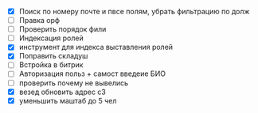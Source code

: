 - [x] Поиск по номеру почте и пвсе полям, убрать фильтрацию по долж  
- [ ] Правка орф  
- [ ] Проверить порядок фили  
- [ ] Индексация ролей  
- [x] инструмент для индекса выставления ролей
- [x] Поправить складуш  
- [ ] Встройка в битрик  
- [ ] Авторизация польз + самост введеие БИО  
- [ ] проверить почему не вывелись  
- [x] везед обновить адрес с3
- [x] уменьшить маштаб до 5 чел